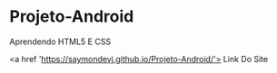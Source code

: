 # Projeto-Android
Aprendendo HTML5 E CSS

<a href 'https://saymondevj.github.io/Projeto-Android/'> Link Do Site
